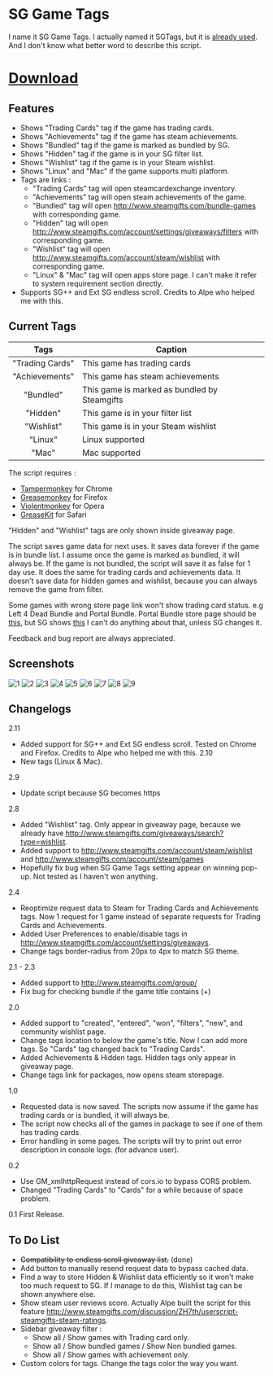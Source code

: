# SG Game Tags

I name it SG Game Tags. I actually named it SGTags, but it is [already used](http://www.steamgifts.com/discussion/SQ56V/userscripts-enhancing-my-sg-experience). And I don't know what better word to describe this script.

# [Download](https://greasyfork.org/en/scripts/18047-sg-game-tags)

## Features
- Shows "Trading Cards" tag if the game has trading cards.
- Shows "Achievements" tag if the game has steam achievements.
- Shows "Bundled" tag if the game is marked as bundled by SG.
- Shows "Hidden" tag if the game is in your SG filter list.
- Shows "Wishlist" tag if the game is in your Steam wishlist.
- Shows "Linux" and "Mac" if the game supports multi platform.
- Tags are links :
  - "Trading Cards" tag will open steamcardexchange inventory. 
  - "Achievements" tag will open steam achievements of the game.
  - "Bundled" tag will open http://www.steamgifts.com/bundle-games with corresponding game.
  - "Hidden" tag will open http://www.steamgifts.com/account/settings/giveaways/filters with corresponding game.
  - "Wishlist" tag will open http://www.steamgifts.com/account/steam/wishlist with corresponding game.
  - "Linux" & "Mac" tag will open apps store page. I can't make it refer to system requirement section directly.
- Supports SG++ and Ext SG endless scroll. Credits to Alpe who helped me with this.

## Current Tags
| Tags | Caption |
|:---:|---|
| "Trading Cards" | This game has trading cards |
| "Achievements" | This game has steam achievements |
| "Bundled" | This game is marked as bundled by Steamgifts |
| "Hidden" | This game is in your filter list |
| "Wishlist" | This game is in your Steam wishlist |
| "Linux" | Linux supported |
| "Mac" | Mac supported |

The script requires :
- [Tampermonkey](https://chrome.google.com/webstore/detail/tampermonkey/dhdgffkkebhmkfjojejmpbldmpobfkfo?hl=en) for Chrome
- [Greasemonkey](https://addons.mozilla.org/en-us/firefox/addon/greasemonkey/) for Firefox
- [Violentmonkey](https://addons.opera.com/en/extensions/details/violent-monkey/) for Opera
- [GreaseKit](http://www.macupdate.com/app/mac/20718/greasekit) for Safari

"Hidden" and "Wishlist" tags are only shown inside giveaway page.

The script saves game data for next uses. It saves data forever if the game is in bundle list. I assume once the game is marked as bundled, it will always be. If the game is not bundled, the script will save it as false for 1 day use.
It does the same for trading cards and achievements data.
It doesn't save data for hidden games and wishlist, because you can always remove the game from filter.

Some games with wrong store page link won't show trading card status. e.g Left 4 Dead Bundle and Portal Bundle.
Portal Bundle store page should be [this](http://store.steampowered.com/bundle/234/), but SG shows [this](http://store.steampowered.com/sub/7932/)
I can't do anything about that, unless SG changes it.

Feedback and bug report are always appreciated.

## Screenshots
![1](http://i.imgur.com/3yCku6P.jpg)
![2](http://i.imgur.com/5ISiLlP.jpg)
![3](http://i.imgur.com/mBw035b.jpg)
![4](http://i.imgur.com/YesE4Wl.jpg)
![5](http://i.imgur.com/7kPq8Ca.jpg)
![6](http://i.imgur.com/yTF7oqt.jpg)
![7](http://i.imgur.com/IxY9TmK.jpg)
![8](http://i.imgur.com/GBz0Yua.jpg)
![9](http://i.imgur.com/5c7r3Yc.jpg)

## Changelogs
2.11
- Added support for SG++ and Ext SG endless scroll. Tested on Chrome and Firefox. Credits to Alpe who helped me with this.
2.10
- New tags (Linux & Mac).

2.9
- Update script because SG becomes https

2.8
- Added "Wishlist" tag. Only appear in giveaway page, because we already have http://www.steamgifts.com/giveaways/search?type=wishlist.
- Added support to http://www.steamgifts.com/account/steam/wishlist and http://www.steamgifts.com/account/steam/games
- Hopefully fix bug when SG Game Tags setting appear on winning pop-up. Not tested as I haven't won anything.

2.4
- Reoptimize request data to Steam for Trading Cards and Achievements tags. Now 1 request for 1 game instead of separate requests for Trading Cards and Achievements.
- Added User Preferences to enable/disable tags in http://www.steamgifts.com/account/settings/giveaways.
- Change tags border-radius from 20px to 4px to match SG theme.

2.1 - 2.3
- Added support to http://www.steamgifts.com/group/
- Fix bug for checking bundle if the game title contains (+)

2.0
- Added support to "created", "entered", "won", "filters", "new", and community wishlist page.
- Change tags location to below the game's title. Now I can add more tags. So "Cards" tag changed back to "Trading Cards".
- Added Achievements & Hidden tags. Hidden tags only appear in giveaway page.
- Change tags link for packages, now opens steam storepage.

1.0
- Requested data is now saved. The scripts now assume if the game has trading cards or is bundled, it will always be.
- The script now checks all of the games in package to see if one of them has trading cards.
- Error handling in some pages. The scripts will try to print out error description in console logs. (for advance user).

0.2
- Use GM_xmlhttpRequest instead of cors.io to bypass CORS problem.
- Changed "Trading Cards" to "Cards" for a while because of space problem.

0.1	First Release.

## To Do List
- ~~Compatibility to endless scroll giveaway list.~~ (done)
- Add button to manually resend request data to bypass cached data.
- Find a way to store Hidden & Wishlist data efficiently so it won't make too much request to SG. If I manage to do this, Wishlist tag can be shown anywhere else.
- Show steam user reviews score. Actually Alpe built the script for this feature http://www.steamgifts.com/discussion/ZH7th/userscript-steamgifts-steam-ratings.
- Sidebar giveaway filter :
  - Show all / Show games with Trading card only.
  - Show all / Show bundled games / Show Non bundled games.
  - Show all / Show games with achievement only.
- Custom colors for tags. Change the tags color the way you want.